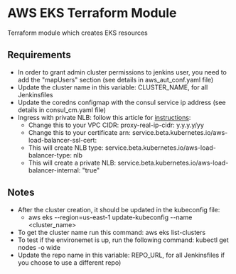# AWS EKS Terraform Module

Terraform module which creates EKS resources

## Requirements

- In order to grant admin cluster permissions to jenkins user, you need to add the "mapUsers" section (see details in aws_aut_conf.yaml file)
- Update the cluster name in this variable: CLUSTER_NAME, for all Jenkinsfiles
- Update the coredns configmap with the consul service ip address (see details in consul_cm.yaml file)
- Ingress with private NLB: follow this article for [instructions](https://kubernetes.github.io/ingress-nginx/deploy/#aws):
  - Change this to your VPC CIDR: proxy-real-ip-cidr: y.y.y.y/yy
  - Change this to your certificate arn: service.beta.kubernetes.io/aws-load-balancer-ssl-cert: <certificate-arn>
  - This will create NLB type: service.beta.kubernetes.io/aws-load-balancer-type: nlb
  - This will create a private NLB: service.beta.kubernetes.io/aws-load-balancer-internal: "true"

## Notes

- After the cluster creation, it should be updated in the kubeconfig file:
  - aws eks --region=us-east-1 update-kubeconfig --name <cluster_name>
- To get the cluster name run this command: aws eks list-clusters
- To test if the environemet is up, run the following command: kubectl get nodes -o wide
- Update the repo name in this variable: REPO_URL, for all Jenkinsfiles if you choose to use a different repo)






